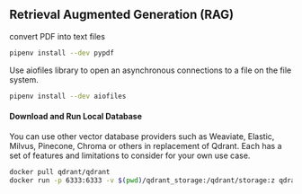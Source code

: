 ## Retrieval Augmented Generation (RAG)
convert PDF into text files
```bash
pipenv install --dev pypdf
```


Use aiofiles library to open an asynchronous connections to a file on the file system.
```bash
pipenv install --dev aiofiles
```


#### Download and Run Local Database
You can use other vector database providers such as Weaviate, Elastic, Milvus, Pinecone, Chroma or others in replacement of Qdrant. Each has a set of features and limitations to consider for your own use case.


```bash
docker pull qdrant/qdrant 
docker run -p 6333:6333 -v $(pwd)/qdrant_storage:/qdrant/storage:z qdrant/qdrant
```